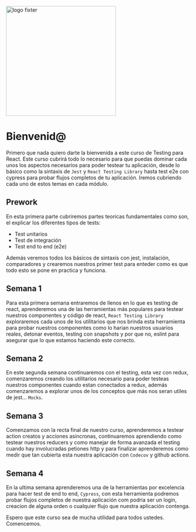 <img alt="logo fixter" width="300" src="https://fixter.camp/static/media/geek_completo.7e1e87a7.png" />

# Bienvenid@

Primero que nada quiero darte la bienvenida a este curso de Testing para React. Este curso cubrirá todo lo necesario para que puedas dominar cada unos los aspectos necesarios para poder testear tu aplicación, desde lo básico como la sintaxis de `Jest` y `React Testing Library` hasta test e2e con cypress para probar flujos completos de tu aplicación. Iremos cubriendo cada uno de estos temas en cada módulo.

## Prework

En esta primera parte cubriremos partes teoricas fundamentales como son, el explicar los diferentes tipos de tests:

- Test unitarios
- Test de integración
- Test end to end (e2e)

Además veremos todos los básicos de sintaxis con jest, instalación, comparadores y crearemos nuestros primer test para enteder como es que todo esto se pone en practica y funciona.

## Semana 1

Para esta primera semana entraremos de llenos en lo que es testing de react, aprenderemos una de las herramientas más populares para testear nuestros componentes y código de react, `React Testing Library` exploraremos cada unos de los utilitarios que nos brinda esta herramienta para probar nuestros componentes como lo harian nuestros usuarios reales, detonar eventos, testing con snapshots y por que no, eslint para asegurar que lo que estamos haciendo este correcto.

## Semana 2

En este segunda semana continuaremos con el testing, esta vez con redux, comenzaremos creando los utilitarios necesario para poder testeas nuestros componentes cuando estan conectados a redux, además comenzaremos a explorar unos de los conceptos que más nos seran utiles de jest... `Mocks`.

## Semana 3

Comenzamos con la recta final de nuestro curso, aprenderemos a testear action creatos y acciones asincronas, continuaremos aprendiendo como testear nuestros reducers y como manejar de forma avanzada el testing cuando hay involucradas petiones http y para finalizar aprenderemos como medir que tan cubierta esta nuestra aplicación con `Codecov` y github actions.

## Semana 4

En la ultima semana aprenderemos una de la herramientas por excelencia para hacer test de end to end, `Cypress`, con esta herramienta podremos probar flujos completos de nuestra aplicación com podria ser un login, creacion de alguna orden o cualquier flujo que nuestra aplicación contenga.

Espero que este curso sea de mucha utilidad para todos ustedes.
Comencemos.
